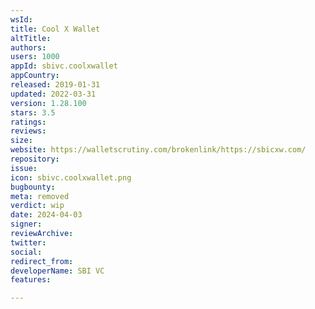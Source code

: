 ```yaml
---
wsId: 
title: Cool X Wallet
altTitle: 
authors: 
users: 1000
appId: sbivc.coolxwallet
appCountry: 
released: 2019-01-31
updated: 2022-03-31
version: 1.28.100
stars: 3.5
ratings: 
reviews: 
size: 
website: https://walletscrutiny.com/brokenlink/https://sbicxw.com/
repository: 
issue: 
icon: sbivc.coolxwallet.png
bugbounty: 
meta: removed
verdict: wip
date: 2024-04-03
signer: 
reviewArchive: 
twitter: 
social: 
redirect_from: 
developerName: SBI VC
features: 

---
```


